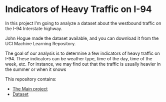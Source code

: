 # Indicators of Heavy Traffic on I-94
In this project I'm going to analyze a dataset about the westbound traffic on the I-94 Interstate highway.

John Hogue made the dataset available, and you can download it from the UCI Machine Learning Repository.

The goal of our analysis is to determine a few indicators of heavy traffic on I-94. These indicators can be weather type, time of the day, time of the week, etc. For instance, we may find out that the traffic is usually heavier in the summer or when it snows

This repository contains:
 - [The Main project](https://github.com/ricardas-mikelionis/Exploring-Indicators-of-Heavy-Traffic-on-I-94/blob/main/Basics.ipynb)
 - [Dataset](https://github.com/ricardas-mikelionis/Exploring-Indicators-of-Heavy-Traffic-on-I-94/blob/main/Metro_Interstate_Traffic_Volume.csv)
